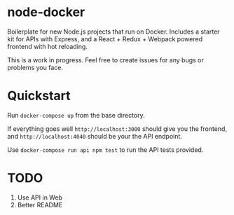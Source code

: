 # node-docker
Boilerplate for new Node.js projects that run on Docker. Includes a starter kit for APIs with Express, and a React + Redux + Webpack powered frontend with hot reloading.

This is a work in progress. Feel free to create issues for any bugs or problems you face.

# Quickstart

Run `docker-compose up` from the base directory.

If everything goes well `http://localhost:3000` should give you the frontend, and `http://localhost:4040` should be your the API endpoint.

Use `docker-compose run api npm test` to run the API tests provided.

# TODO
  1. Use API in Web
  2. Better README
